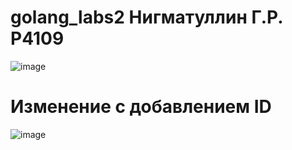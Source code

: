 # golang_labs2 Нигматуллин Г.Р. P4109

![image](https://github.com/nigmatullin71/golang_labs2/assets/93813322/63f2ee20-5a81-4034-8492-3b9bee59466b)

# Изменение с добавлением ID
![image](https://github.com/nigmatullin71/golang_labs2/assets/93813322/2385bef6-6bdd-49d5-87aa-29684195e380)

